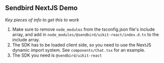 ## Sendbird NextJS Demo

*Key pieces of info to get this to work*

1. Make sure to remove `node_modules` from the tsconfig.json file's include array, and add in `node_modules/@sendbird/uikit-react/index.d.ts` to the include array.
2. The SDK has to be loaded client side, so you need to use the NextJS dynamic import system. See `components/Chat.tsx` for an example.
3. The SDK you need is `@sendbird/uikit-react`